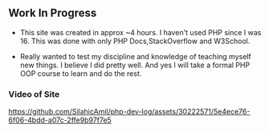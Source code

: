 ## Work In Progress

- This site was created in approx ~4 hours. I haven't used PHP since I was 16. This was done with only PHP Docs,StackOverflow and W3School.

* Really wanted to test my discipline and knowledge of teaching myself new things. I believe I did pretty well. And yes I will take a formal PHP OOP course to learn and do the rest.

### Video of Site

https://github.com/SilahicAmil/php-dev-log/assets/30222571/5e4ece76-6f06-4bdd-a07c-2ffe9b97f7e5
